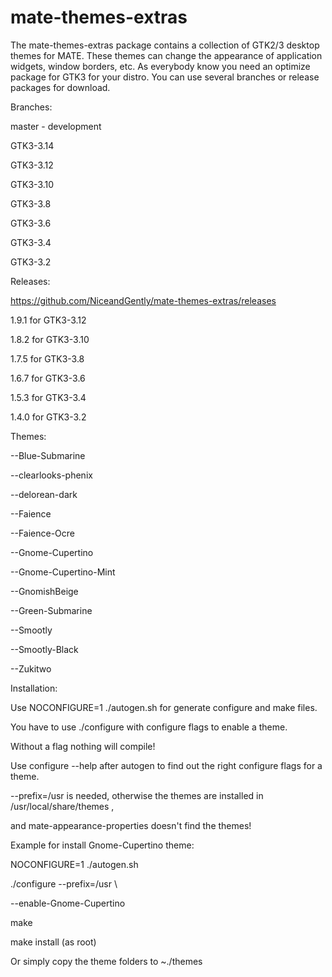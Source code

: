 mate-themes-extras
====================

The mate-themes-extras package contains a collection of GTK2/3 desktop themes for MATE. These themes can change the appearance of application widgets, window borders, etc.
As everybody know you need an optimize package for GTK3 for your distro.
You can use several branches or release packages for download.

Branches:

master - development

GTK3-3.14

GTK3-3.12

GTK3-3.10

GTK3-3.8

GTK3-3.6

GTK3-3.4

GTK3-3.2

Releases:

https://github.com/NiceandGently/mate-themes-extras/releases

1.9.1 for GTK3-3.12

1.8.2 for GTK3-3.10

1.7.5 for GTK3-3.8

1.6.7 for GTK3-3.6

1.5.3 for GTK3-3.4

1.4.0 for GTK3-3.2

Themes:

--Blue-Submarine

--clearlooks-phenix

--delorean-dark

--Faience

--Faience-Ocre

--Gnome-Cupertino

--Gnome-Cupertino-Mint

--GnomishBeige

--Green-Submarine

--Smootly

--Smootly-Black

--Zukitwo


Installation:

Use NOCONFIGURE=1 ./autogen.sh for generate configure and make files.

You have to use ./configure with configure flags to enable a theme.

Without a flag nothing will compile!

Use configure --help after autogen to find out the right configure flags for a theme.

--prefix=/usr is needed, otherwise the themes are installed in /usr/local/share/themes ,

and  mate-appearance-properties doesn't find the themes!


Example for install Gnome-Cupertino theme:

NOCONFIGURE=1 ./autogen.sh

./configure --prefix=/usr \

--enable-Gnome-Cupertino

make

make install (as root)


Or simply copy the theme folders to ~./themes
